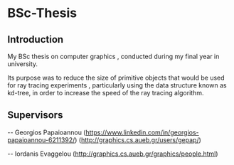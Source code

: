 # BSc-Thesis

## Introduction
My BSc thesis on computer graphics , conducted during my final year in university.

Its purpose was to reduce the size of primitive objects that would be used for ray tracing experiments , particularly using the data structure known as kd-tree, in order to increase the speed of the ray tracing algorithm.

## Supervisors
-- Georgios Papaioannou (https://www.linkedin.com/in/georgios-papaioannou-6211392/) (http://graphics.cs.aueb.gr/users/gepap/)

-- Iordanis Evaggelou (http://graphics.cs.aueb.gr/graphics/people.html)


